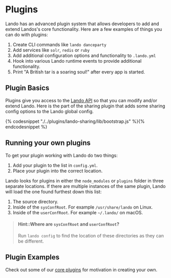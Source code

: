 Plugins
=======

Lando has an advanced plugin system that allows developers to add and extend Landos's core functionality. Here are a few examples of things you can do with plugins:

1.  Create CLI commands like `lando danceparty`
2.  Add services like `solr`, `redis` or `ruby`
3.  Add additional configuration options and functionality to `.lando.yml`
3.  Hook into various Lando runtime events to provide additional functionality.
4.  Print "A British tar is a soaring soul!" after every app is started.

Plugin Basics
-------------

Plugins give you access to the [Lando API](./api/lando.md) so that you can modify and/or extend Lando. Here is the part of the sharing plugin that adds some sharing config options to the Lando global config.

{% codesnippet "./../plugins/lando-sharing/lib/bootstrap.js" %}{% endcodesnippet %}

Running your own plugins
------------------------

To get your plugin working with Lando do two things:

1.  Add your plugin to the list in `config.yml`.
2.  Place your plugin into the correct location.

Lando looks for plugins in either the `node_modules` or `plugins` folder in three separate locations. If there are multiple instances of the same plugin, Lando will load the one found furthest down this list:

1.  The source directory.
2.  Inside of the `sysConfRoot`. For example `/usr/share/lando` on Linux.
3.  Inside of the `userConfRoot`. For example `~/.lando/` on macOS.

> #### Hint::Where are `sysConfRoot` and `userConfRoot`?
>
> Run `lando config` to find the location of these directories as they can be different.

Plugin Examples
---------------

Check out some of our [core plugins](https://github.com/kalabox/lando/tree/master/plugins) for motivation in creating your own.
